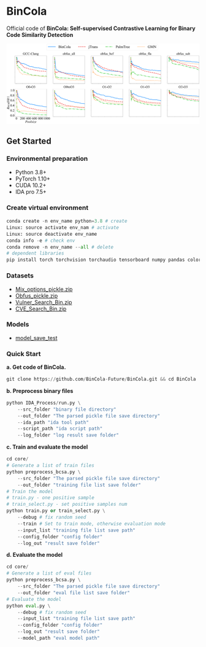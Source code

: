 
# BinCola

Official code of **BinCola: Self-supervised Contrastive Learning for Binary Code Similarity Detection**

![Illustrating the performance of the proposed jTrans](/figures/TOP1-poolsize.png)

## Get Started

### Environmental preparation

- Python 3.8+
- PyTorch 1.10+
- CUDA 10.2+
- IDA pro 7.5+

### Create virtual environment

```python
conda create -n env_name python=3.8 # create
Linux: source activate env_nam # activate
Linux: source deactivate env_name
conda info -e # check env
conda remove -n env_name --all # delete
# dependent libraries
pip install torch torchvision torchaudio tensorboard numpy pandas coloredlogs matplotlib PyYAML seaborn sklearn tqdm info-nce-pytorch
```

### Datasets

- [Mix_options_pickle.zip](https://drive.google.com/file/d/17Svo5WHn0Y-jgqYlm4JmNG1b5GarkTXV/view?usp=sharing)
- [Obfus_pickle.zip](https://drive.google.com/file/d/1H5hzcYxya1-3fTl0WoHIlPMzJ7T0jYjO/view?usp=sharing)
- [Vulner_Search_Bin.zip](https://drive.google.com/file/d/1LfbstrsZjfhDZjNHSPRveDu1k9p9848e/view?usp=sharing)
- [CVE_Search_Bin.zip](https://drive.google.com/file/d/1WQXL809uiwWcLevQFVrbXthaqlbjI05I/view?usp=sharing)

### Models

- [model_save_test](https://drive.google.com/file/d/1M3rPmlIawCPPrCbQ9wAfGKA7uKwEck6p/view?usp=sharing)

### Quick Start

**a. Get code of BinCola.**

```python
git clone https://github.com/BinCola-Future/BinCola.git && cd BinCola
```

**b. Preprocess binary files**

```python
python IDA_Process/run.py \
    --src_folder "binary file directory" 
    --out_folder "The parsed pickle file save directory"
    --ida_path "ida tool path"
    --script_path "ida script path"
    --log_folder "log result save folder"
```

**c. Train and evaluate the model**

```python
cd core/
# Generate a list of train files
python preprocess_bcsa.py \
    --src_folder "The parsed pickle file save directory"
    --out_folder "training file list save folder"
# Train the model
# train.py - one positive sample
# train_select.py - set positive samples num
python train.py or train_select.py \
    --debug # fix random seed
    --train # Set to train mode, otherwise evaluation mode
    --input_list "training file list save path"
    --config_folder "config folder"
    --log_out "result save folder"
```

**d. Evaluate the model**

```python
cd core/
# Generate a list of eval files
python preprocess_bcsa.py \
    --src_folder "The parsed pickle file save directory"
    --out_folder "eval file list save folder"
# Evaluate the model
python eval.py \
    --debug # fix random seed
    --input_list "training file list save path"
    --config_folder "config folder"
    --log_out "result save folder"
    --model_path "eval model path"
```
